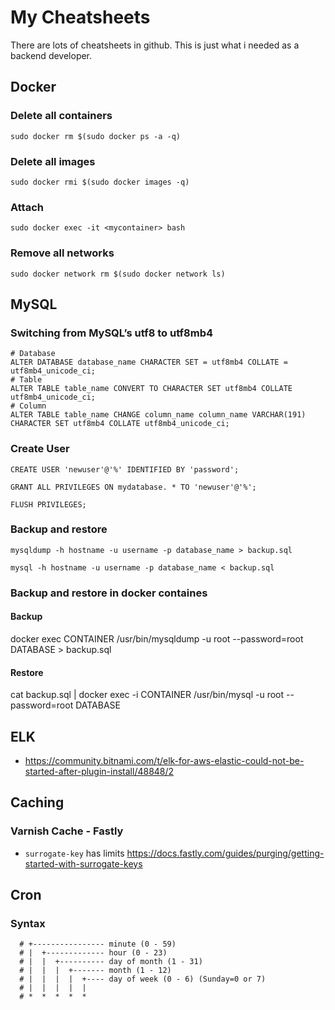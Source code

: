 # My Cheatsheets
There are lots of cheatsheets in github. This is just what i needed as a backend developer.


## Docker

### Delete all containers

```
sudo docker rm $(sudo docker ps -a -q)
```

### Delete all images

```
sudo docker rmi $(sudo docker images -q)
```

### Attach

```
sudo docker exec -it <mycontainer> bash
```

### Remove all networks

```
sudo docker network rm $(sudo docker network ls)
```

## MySQL
### Switching from MySQL’s utf8 to utf8mb4

```
# Database
ALTER DATABASE database_name CHARACTER SET = utf8mb4 COLLATE = utf8mb4_unicode_ci;
# Table
ALTER TABLE table_name CONVERT TO CHARACTER SET utf8mb4 COLLATE utf8mb4_unicode_ci;
# Column
ALTER TABLE table_name CHANGE column_name column_name VARCHAR(191) CHARACTER SET utf8mb4 COLLATE utf8mb4_unicode_ci;
```

### Create User
```
CREATE USER 'newuser'@'%' IDENTIFIED BY 'password';
```

```
GRANT ALL PRIVILEGES ON mydatabase. * TO 'newuser'@'%';
```

```
FLUSH PRIVILEGES;
```

### Backup and restore

```
mysqldump -h hostname -u username -p database_name > backup.sql
```

```
mysql -h hostname -u username -p database_name < backup.sql
```

### Backup and restore in docker containes

#### Backup
docker exec CONTAINER /usr/bin/mysqldump -u root --password=root DATABASE > backup.sql

#### Restore
cat backup.sql | docker exec -i CONTAINER /usr/bin/mysql -u root --password=root DATABASE


## ELK

* https://community.bitnami.com/t/elk-for-aws-elastic-could-not-be-started-after-plugin-install/48848/2


## Caching

### Varnish Cache - Fastly 

* `surrogate-key` has limits https://docs.fastly.com/guides/purging/getting-started-with-surrogate-keys


## Cron

### Syntax
```
  # +---------------- minute (0 - 59)
  # |  +------------- hour (0 - 23)
  # |  |  +---------- day of month (1 - 31)
  # |  |  |  +------- month (1 - 12)
  # |  |  |  |  +---- day of week (0 - 6) (Sunday=0 or 7)
  # |  |  |  |  |
  # *  *  *  *  * 
```

